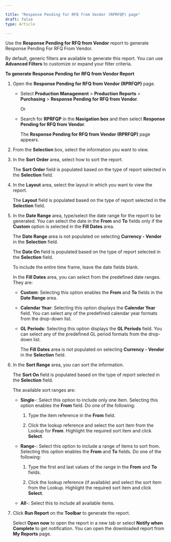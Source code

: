 ```yaml
---

title: "Response Pending for RFQ from Vendor (RPRFQP) page"
draft: false
type: Article

---
```


Use the **Response Pending for RFQ from Vendor** report to generate Response Pending For RFQ From Vendor.

By default, generic filters are available to generate this report. You can use **Advanced Filters** to customize or expand your filter criteria.

**To generate Response Pending for RFQ from Vendor Report**

1. Open the **Response Pending for RFQ from Vendor (RPRFQP)** page.

    - Select **Production Management** > **Production Reports** > **Purchasing** > **Response Pending for RFQ from Vendor**.

        Or

    - Search for **RPRFQP** in the **Navigation box** and then select **Response Pending for RFQ from Vendor**.

       The **Response Pending for RFQ from Vendor (RPRFQP)** page appears.

2. From the **Selection** box, select the information you want to view.

3. In the **Sort Order** area, select how to sort the report.

    The **Sort Order** field is populated based on the type of report selected in the **Selection** field.

4. In the **Layout** area, select the layout in which you want to view the report.

    The **Layout** field is populated based on the type of report selected in the **Selection** field.

5. In the **Date Range** area, type/select the date range for the report to be generated. You can select the date in the **From** and **To** fields only if the **Custom** option is selected in the **Fill Dates** area.

    The **Date Range** area is not populated on selecting **Currency - Vendor** in the **Selection** field.

    The **Date On** field is populated based on the type of report selected in the **Selection** field.

    To include the entire time frame, leave the date fields blank.

    In the **Fill Dates** area, you can select from the predefined date ranges. They are:

   - **Custom**: Selecting this option enables the **From** and **To** fields in the **Date Range** area.

   - **Calendar Year**: Selecting this option displays the **Calendar Year** field. You can select any of the predefined calendar year formats from the drop-down list.

   - **GL Periods**: Selecting this option displays the **GL Periods** field. You can select any of the predefined GL period formats from the drop-down list.

        The **Fill Dates** area is not populated on selecting **Currency - Vendor** in the **Selection** field.

6. In the **Sort Range** area, you can sort the information.

    The **Sort On** field is populated based on the type of report selected in the **Selection** field.

    The available sort ranges are:

   - **Single**-: Select this option to include only one item. Selecting this option enables the **From** field. Do one of the following:

      1. Type the item reference in the **From** field.

      2. Click the lookup reference and select the sort item from the Lookup for **From**. Highlight the required sort item and click **Select**.

   - **Range**-: Select this option to include a range of items to sort from. Selecting this option enables the **From** and **To** fields. Do one of the following:

       1. Type the first and last values of the range in the **From** and **To** fields.

        2. Click the lookup reference (if available) and select the sort item from the Lookup. Highlight the required sort item and click **Select**.

    - **All**-: Select this to include all available items.

7. Click **Run Report** on the **Toolbar** to generate the report.

    Select **Open now** to open the report in a new tab or select **Notify when Complete** to get notification. You can open the downloaded report from **My Reports** page.
